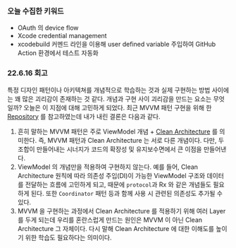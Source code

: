 ### 오늘 수집한 키워드

- OAuth 의 device flow
- Xcode credential management
- xcodebuild 커멘드 라인을 이용해 user defined variable 주입하여 GitHub Action 환경에서 테스트 자동화

### 22.6.16 회고

특정 디자인 패턴이나 아키텍쳐를 개념적으로 학습하는 것과 실제 구현하는 방법 사이에는 꽤 많은 괴리감이 존재하는 것 같다.
개념과 구현 사이 괴리감을 만드는 요소는 무엇일까? 오늘은 이 지점에 대해 고민하게 되었다.
최근 MVVM 패턴 구현을 위해 한 [Repository](https://github.com/kudoleh/iOS-Clean-Architecture-MVVM) 를 참고하였는데 내가 내린 결론은 다음과 같다.

1. 흔히 말하는 MVVM 패턴은 주로 ViewModel 개념 + [Clean Architecture](https://blog.cleancoder.com/uncle-bob/2012/08/13/the-clean-architecture.html) 를 의미한다. 즉, MVVM 패턴과 Clean Architecture 는 서로 다른 개념이다. 다만, 두 조합이 만들어내는 시너지가 코드의 확장성 및 유지보수면에서 큰 이점을 만들어낸다.
2. ViewModel 의 개념만을 적용하여 구현하지 않는다. 예를 들어, Clean Architecture 원칙에 따라 의존성 주입(DI)이 가능한 ViewModel 구조와 데이터를 전달하는 흐름에 고민하게 되고, 때문에 `protocol`과 Rx 와 같은 개념들도 필요하게 된다. 또한 `Coordinator` 패턴 등과 함께 사용 시 관련된 의존성도 추가될 수 있다.
3. MVVM 을 구현하는 과정에서 Clean Architecture 를 적용하기 위해 여러 Layer 를 두게 되는데 우리를 혼란스럽게 만드는 원인은 MVVM 이 아닌 Clean Architecture 그 자체이다. 다시 말해 Clean Architecture 에 대한 이해도를 높이기 위한 학습도 필요하다는 의미이다.
